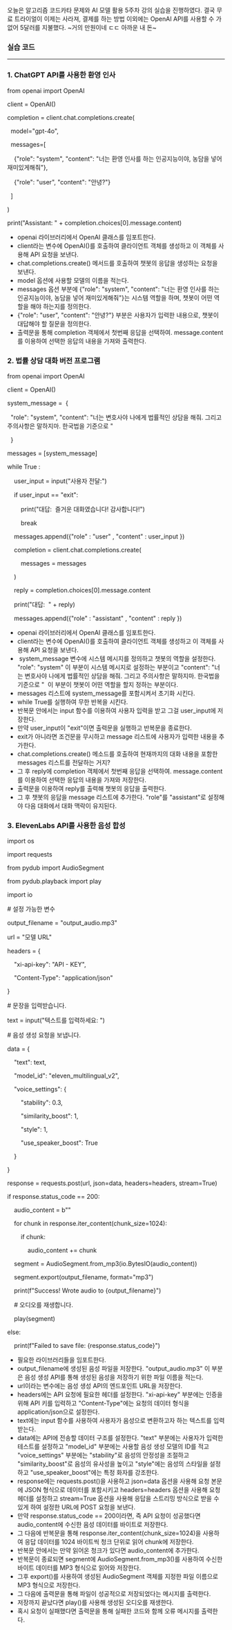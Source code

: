 오늘은 알고리즘 코드카타 문제와 AI 모델 활용 5주차 강의 실습을 진행하였다. 결국 무료 트라이얼이 이제는 사라져, 결제를 하는 방법 이외에는 OpenAI API를 사용할 수 가 없어 5달러를 지불했다. ~거의 만원이네 ㄷㄷ 아까운 내 돈~

### **실습 코드**

---

### **1\. ChatGPT API를 사용한 환영 인사**

from openai import OpenAI

  

client \= OpenAI()

  

completion \= client.chat.completions.create(

  model\="gpt-4o",

  messages\=\[

    {"role": "system", "content": "너는 환영 인사를 하는 인공지능이야, 농담을 넣어 재미있게해줘"},

    {"role": "user", "content": "안녕?"}  

  \]

)

  

print("Assistant: " + completion.choices\[0\].message.content)

-   openai 라이브러리에서 OpenAI 클래스를 임포트한다.
-   client라는 변수에 OpenAI()를 호출하여 클라이언트 객체를 생성하고 이 객체를 사용해 API 요청을 보낸다.
-   chat.completions.create() 메서드를 호출하여 챗봇의 응답을 생성하는 요청을 보낸다.
-   model 옵션에 사용할 모델의 이름을 적는다.
-   messages 옵션 부분에 {"role": "system", "content": "너는 환영 인사를 하는 인공지능이야, 농담을 넣어 재미있게해줘"}는 시스템 역할을 하며, 챗봇이 어떤 역할을 해야 하는지를 정의한다.
-   {"role": "user", "content": "안녕?"} 부분은 사용자가 입력한 내용으로, 챗봇이 대답해야 할 질문을 정의한다.
-   출력문을 통해 completion 객체에서 첫번째 응답을 선택하여. message.content를 이용하여 선택한 응답의 내용을 가져와 출력한다.

### **2\. 법률 상담 대화 버전 프로그램**

from openai import OpenAI

  

client \= OpenAI()

  

system\_message \=  {

  "role": "system", "content": "너는 변호사야 나에게 법률적인 상담을 해줘. 그리고 주의사항은 말하지마. 한국법을 기준으로 "

  }

  

messages \= \[system\_message\]

  

while True :

    user\_input \= input("사용자 전달:")

    if user\_input \== "exit":

        print("대답:  즐거운 대화였습니다! 감사합니다!")

        break

  

    messages.append({"role" : "user" , "content" : user\_input })

    completion \= client.chat.completions.create(

        messages \= messages

    )

  

    reply \= completion.choices\[0\].message.content

    print("대답:  " + reply)

    messages.append({"role" : "assistant" , "content" : reply })

-   openai 라이브러리에서 OpenAI 클래스를 임포트한다.
-   client라는 변수에 OpenAI()를 호출하여 클라이언트 객체를 생성하고 이 객체를 사용해 API 요청을 보낸다.
-    system\_message 변수에 시스템 메시지를 정의하고 챗봇의 역할을 설정한다. "role": "system" 이 부분이 시스템 메시지로 설정하는 부분이고 "content": "너는 변호사야 나에게 법률적인 상담을 해줘. 그리고 주의사항은 말하지마. 한국법을 기준으로 "  이 부분이 챗봇이 어떤 역할을 할지 정하는 부분이다.
-   messages 리스트에 system\_message를 포함시켜서 초기화 시킨다.
-   while True를 실행하여 무한 반복을 시킨다.
-   반복문 안에서는 input 함수를 이용하여 사용자 입력을 받고 그걸 user\_input에 저장한다.
-   만약 user\_input이 "exit"이면 출력문을 실행하고 반복문을 종료한다.
-   exit가 아니라면 조건문을 무시하고 message 리스트에 사용자가 입력한 내용을 추가한다.
-   chat.completions.create() 메소드를 호출하여 현재까지의 대화 내용을 포함한 messages 리스트를 전달하는 거지?
-   그 후 reply에 completion 객체에서 첫번째 응답을 선택하여. message.content를 이용하여 선택한 응답의 내용을 가져와 저장한다.
-   출력문을 이용하여 reply를 출력해 챗봇의 응답을 출력한다.
-   그 후 챗봇의 응답을 message 리스트에 추가한다. "role"를 "assistant"로 설정해야 다음 대화에서 대화 맥락이 유지된다.

### **3\. ElevenLabs API를 사용한 음성 합성**

import os

import requests

from pydub import AudioSegment

from pydub.playback import play

import io

  

\# 설정 가능한 변수

output\_filename \= "output\_audio.mp3"

  

url \= "모델 URL"

headers \= {

    "xi-api-key": "API - KEY",

    "Content-Type": "application/json"

}

  

\# 문장을 입력받습니다.

text \= input("텍스트를 입력하세요: ")

  

\# 음성 생성 요청을 보냅니다.

data \= {

    "text": text,

    "model\_id": "eleven\_multilingual\_v2",

    "voice\_settings": {

        "stability": 0.3,

        "similarity\_boost": 1,

        "style": 1,

        "use\_speaker\_boost": True

    }

}

  

response \= requests.post(url, json\=data, headers\=headers, stream\=True)

  

if response.status\_code \== 200:

    audio\_content \= b""

    for chunk in response.iter\_content(chunk\_size\=1024):

        if chunk:

            audio\_content += chunk

  

    segment \= AudioSegment.from\_mp3(io.BytesIO(audio\_content))

    segment.export(output\_filename, format\="mp3")

    print(f"Success! Wrote audio to {output\_filename}")

  

    \# 오디오를 재생합니다.

    play(segment)

else:

    print(f"Failed to save file: {response.status\_code}")

-   필요한 라이브러리들을 임포트한다.
-   output\_filename에 생성된 음성 파일을 저장한다. "output\_audio.mp3" 이 부분은 음성 생성 API를 통해 생성된 음성을 저장하기 위한 파일 이름을 적는다.
-   url이라는 변수에는 음성 생성 API의 엔드포인트 URL을 저장한다.
-   headers에는 API 요청에 필요한 헤더를 설정한다. "xi-api-key" 부분에는 인증을 위해 API 키를 입력하고 "Content-Type"에는 요청의 데이터 형식을 application/json으로 설정한다.
-   text에는 input 함수를 사용하여 사용자가 음성으로 변환하고자 하는 텍스트를 입력받는다.
-   data에는 API에 전송할 데이터 구조를 설정한다. "text" 부분에는 사용자가 입력한 테스트를 설정하고 "model\_id" 부분에는 사용할 음성 생성 모델의 ID를 적고 "voice\_settings" 부분에는 "stability"로 음성의 안정성을 조절하고 "similarity\_boost"로 음성의 유사성을 높이고 "style"에는 음성의 스타일을 설정하고 "use\_speaker\_boost"에는 특정 화자를 강조한다.
-   response에는 requests.post()을 사용하고 json=data 옵션을 사용해 요청 본문에 JSON 형식으로 데이터를 포함시키고 headers=headers 옵션을 사용해 요청 헤더를 설정하고 stream=True 옵션을 사용해 응답을 스트리밍 방식으로 받을 수 있게 하여 설정한 URL에 POST 요청을 보낸다.
-   만약 response.status\_code == 200이라면, 즉 API 요청이 성공했다면 audio\_content에 수신한 음성 데이터를 바이트로 저장한다.
-   그 다음에 반복문을 통해 response.iter\_content(chunk\_size=1024)을 사용하여 응답 데이터를 1024 바이트씩 청크 단위로 읽어 chunk에 저장한다.
-   반복문 안에서는 만약 읽어온 청크가 있다면 audio\_content에 추가한다.
-   반복문이 종료되면 segment에 AudioSegment.from\_mp3()를 사용하여 수신한 바이트 데이터를 MP3 형식으로 읽어와 저장한다.
-   그후 export()를 사용하여 생성된 AudioSegment 객체를 지정한 파일 이름으로 MP3 형식으로 저장한다.
-   그 다음에 출력문을 통해 파일이 성공적으로 저장되었다는 메시지를 출력한다.
-   저장까지 끝났다면 play()를 사용해 생성된 오디오를 재생한다.
-   혹시 요청이 실패했다면 출력문을 통해 실패한 코드와 함께 오류 메시지를 출력한다.